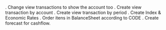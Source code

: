 . Change view transactions to show the account too
. Create view transaction by account
. Create view transaction by period
. Create Index & Economic Rates
. Order itens in BalanceSheet according to CODE
. Create forecast for cashflow.